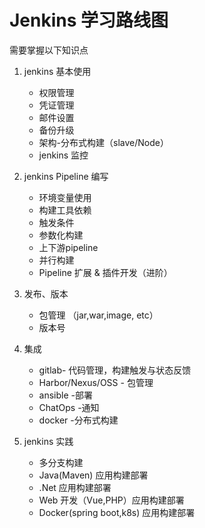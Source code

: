 # Jenkins 学习路线图

需要掌握以下知识点

1. jenkins 基本使用
    - 权限管理
    - 凭证管理
    - 邮件设置
    - 备份升级
    - 架构-分布式构建（slave/Node）
    - jenkins 监控

2. jenkins Pipeline 编写
    - 环境变量使用
    - 构建工具依赖
    - 触发条件
    - 参数化构建
    - 上下游pipeline
    - 并行构建
    - Pipeline 扩展 & 插件开发（进阶）

3. 发布、版本
    - 包管理 （jar,war,image, etc）
    - 版本号

4. 集成
    - gitlab- 代码管理，构建触发与状态反馈
    - Harbor/Nexus/OSS - 包管理
    - ansible -部署
    - ChatOps -通知
    - docker -分布式构建

5. jenkins 实践
    - 多分支构建
    - Java(Maven) 应用构建部署
    - .Net 应用构建部署
    - Web 开发（Vue,PHP）应用构建部署
    - Docker(spring boot,k8s) 应用构建部署
